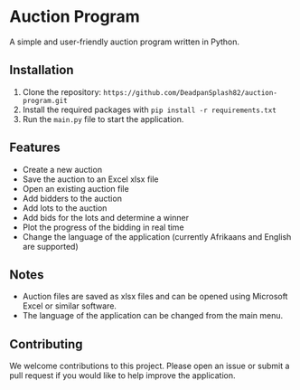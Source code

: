 # Auction Program
A simple and user-friendly auction program written in Python. 

## Installation
1. Clone the repository: `https://github.com/DeadpanSplash82/auction-program.git`
2. Install the required packages with `pip install -r requirements.txt`
3. Run the `main.py` file to start the application.

## Features
- Create a new auction
- Save the auction to an Excel xlsx file
- Open an existing auction file
- Add bidders to the auction
- Add lots to the auction
- Add bids for the lots and determine a winner
- Plot the progress of the bidding in real time
- Change the language of the application (currently Afrikaans and English are supported)

## Notes
- Auction files are saved as xlsx files and can be opened using Microsoft Excel or similar software.
- The language of the application can be changed from the main menu.

## Contributing
We welcome contributions to this project. Please open an issue or submit a pull request if you would like to help improve the application.
